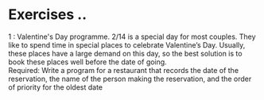 # Exercises ..

1 : Valentine's Day programme.
2/14 is a special day for most couples. They like to spend time in special places to celebrate Valentine’s Day. Usually, these places have a large demand on this day, so the best solution is to book these places well before the date of going.  
Required: Write a program for a restaurant that records the date of the reservation, the name of the person making the reservation, and the order of priority for the oldest date